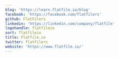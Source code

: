 ```yaml
---
blog: 'https://learn.flatfile.io/blog'
facebook: 'https://facebook.com/flatfilers'
github: FlatFilers
linkedin: 'https://linkedin.com/company/flatfile'
logohandle: flatfileio
sort: flatfileio
title: Flatfile.io
twitter: flatfilers
website: 'https://www.flatfile.io/'
---
```

